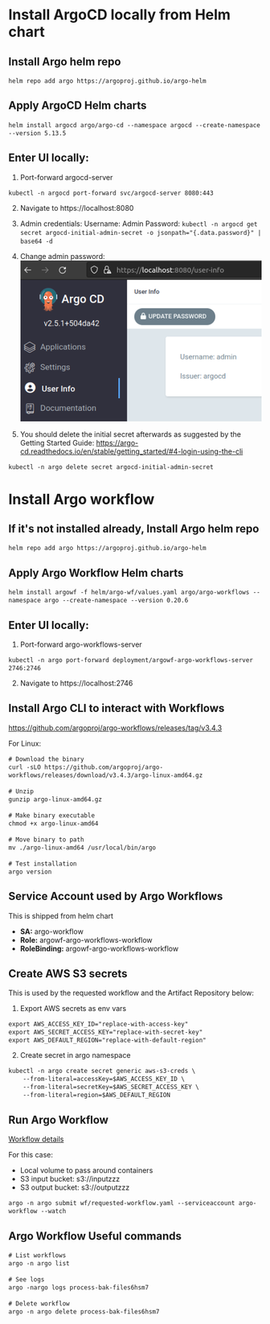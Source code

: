 # Install ArgoCD locally from Helm chart

## Install Argo helm repo
```shell
helm repo add argo https://argoproj.github.io/argo-helm
```

## Apply ArgoCD Helm charts
```shell
helm install argocd argo/argo-cd --namespace argocd --create-namespace --version 5.13.5
```

## Enter UI locally:
1. Port-forward argocd-server
```shell
kubectl -n argocd port-forward svc/argocd-server 8080:443
```

2. Navigate to https://localhost:8080

3. Admin credentials:
Username: Admin
Password: `kubectl -n argocd get secret argocd-initial-admin-secret -o jsonpath="{.data.password}" | base64 -d`

4. Change admin password:
![image](./img/change-admin-password.png)

5. You should delete the initial secret afterwards as suggested by the Getting Started Guide: https://argo-cd.readthedocs.io/en/stable/getting_started/#4-login-using-the-cli
```shell
kubectl -n argo delete secret argocd-initial-admin-secret
```

# Install Argo workflow

## If it's not installed already, Install Argo helm repo
```shell
helm repo add argo https://argoproj.github.io/argo-helm
```

## Apply Argo Workflow Helm charts
```shell
helm install argowf -f helm/argo-wf/values.yaml argo/argo-workflows --namespace argo --create-namespace --version 0.20.6
```

## Enter UI locally:
1. Port-forward argo-workflows-server
```shell
kubectl -n argo port-forward deployment/argowf-argo-workflows-server 2746:2746
```

2. Navigate to https://localhost:2746

## Install Argo CLI to interact with Workflows
https://github.com/argoproj/argo-workflows/releases/tag/v3.4.3

For Linux:
```shell
# Download the binary
curl -sLO https://github.com/argoproj/argo-workflows/releases/download/v3.4.3/argo-linux-amd64.gz

# Unzip
gunzip argo-linux-amd64.gz

# Make binary executable
chmod +x argo-linux-amd64

# Move binary to path
mv ./argo-linux-amd64 /usr/local/bin/argo

# Test installation
argo version
```

## Service Account used by Argo Workflows
This is shipped from helm chart
- **SA:** argo-workflow
- **Role:** argowf-argo-workflows-workflow
- **RoleBinding:** argowf-argo-workflows-workflow

## Create AWS S3 secrets
This is used by the requested workflow and the Artifact Repository below:

1. Export AWS secrets as env vars
```shell
export AWS_ACCESS_KEY_ID="replace-with-access-key"
export AWS_SECRET_ACCESS_KEY="replace-with-secret-key"
export AWS_DEFAULT_REGION="replace-with-default-region"
```

2. Create secret in argo namespace
```shell
kubectl -n argo create secret generic aws-s3-creds \
    --from-literal=accessKey=$AWS_ACCESS_KEY_ID \
    --from-literal=secretKey=$AWS_SECRET_ACCESS_KEY \
    --from-literal=region=$AWS_DEFAULT_REGION
```

## Run Argo Workflow
[Workflow details](./wf/requested-workflow.yaml)

For this case:
- Local volume to pass around containers
- S3 input bucket: s3://inputzzz
- S3 output bucket: s3://outputzzz
```shell
argo -n argo submit wf/requested-workflow.yaml --serviceaccount argo-workflow --watch
```

## Argo Workflow Useful commands
```shell
# List workflows
argo -n argo list

# See logs
argo -nargo logs process-bak-files6hsm7

# Delete workflow
argo -n argo delete process-bak-files6hsm7
```